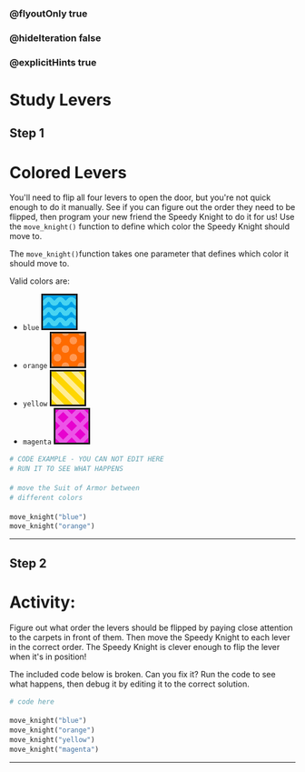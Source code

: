### @flyoutOnly true
### @hideIteration false
### @explicitHints true

# Study Levers

## Step 1
# Colored Levers

You'll need to flip all four levers to open the door, but you're not quick enough to do it manually. See if you can figure out the order they need to be flipped, then program your new friend the Speedy Knight to do it for us! Use the `move_knight()` function to define which color the Speedy Knight should move to.

The `move_knight()`function takes one parameter that defines which color it should move to.

Valid colors are:
- `blue` ![Blue Arrow](https://raw.githubusercontent.com/ReWrite-Media/makecode/master/python/HOC2022/img/blue_arrow.png "Blue Arrow")
- `orange` ![Orange Arrow](https://raw.githubusercontent.com/ReWrite-Media/makecode/master/python/HOC2022/img/orange_arrow.png "Orange Arrow")
- `yellow` ![Yellow Arrow](https://raw.githubusercontent.com/ReWrite-Media/makecode/master/python/HOC2022/img/yellow_arrow.png "Yellow Arrow")
- `magenta` ![Magenta Arrow](https://raw.githubusercontent.com/ReWrite-Media/makecode/master/python/HOC2022/img/magenta_arrow.png "Magenta Arrow")

```python
# CODE EXAMPLE - YOU CAN NOT EDIT HERE
# RUN IT TO SEE WHAT HAPPENS

# move the Suit of Armor between
# different colors

move_knight("blue")
move_knight("orange")
```

---

## Step 2
# Activity:

Figure out what order the levers should be flipped by paying close attention to the carpets in front of them. Then move the Speedy Knight to each lever in the correct order. The Speedy Knight is clever enough to flip the lever when it's in position!

The included code below is broken. Can you fix it? Run the code to see what happens, then debug it by editing it to the correct solution.

```python
# code here

move_knight("blue")
move_knight("orange")
move_knight("yellow")
move_knight("magenta")
```

---

